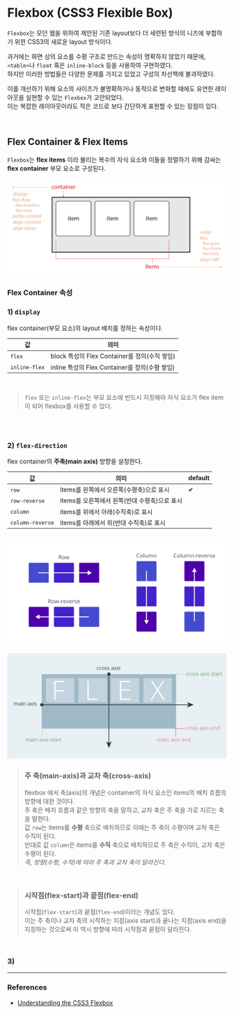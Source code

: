 # Flexbox (CSS3 Flexible Box)

`Flexbox`는 모던 웹을 위하여 제안된 기존 layout보다 더 세련된 방식의 니즈에 부합하기 위한 CSS3의 새로운 layout 방식이다.

과거에는 화면 상의 요소를 수평 구조로 만드는 속성이 명확하지 않았기 때문에, `<table>`나 `float` 혹은 `inline-block` 등을 사용하여 구현하였다.<br>하지만 이러한 방법들은 다양한 문제를 가지고 있었고 구성의 차선책에 불과하였다.

이를 개선하기 위해 요소의 사이즈가 불명확하거나 동적으로 변화할 때에도 유연한 레이아웃을 실현할 수 있는 `Flexbox`가 고안되었다. <Br>이는 복잡한 레이아웃이라도 적은 코드로 보다 간단하게 표현할 수 있는 장점이 있다.

<br>

## Flex Container & Flex Items


`Flexbox`는 __flex items__ 이라 불리는 복수의 자식 요소와 이들을 정렬하기 위해 감싸는 __flex container__ 부모 요소로 구성된다.


<img src="../images/css/flex-base.jpg" width="600">


### Flex Container 속성

### 1) `display`

flex container(부모 요소)의 layout 배치를 정하는 속성이다.

|값|의미|
|---|---|
|`flex`| block 특성의 Flex Container를 정의(수직 쌓임)|
|`inline-flex`| inline 특성의 Flex Container를 정의(수평 쌓임)|

<br>

> `flex` 또는 `inline-flex`는 부모 요소에 반드시 지정해야 자식 요소가 flex item이 되어 flexbox를 사용할 수 있다.

<br>
<br>

### 2) `flex-direction`

flex container의 __주축(main axis)__ 방향을 설정한다.

|값|의미|default|
|---|---|---|
|`row`|items를 왼쪽에서 오른쪽(수평축)으로 표시|✔︎|
|`row-reverse`|items를 오른쪽에서 왼쪽(반대 수평축)으로 표시||
|`column`|items를 위에서 아래(수직축)로 표시||
|`column-reverse`|items를 아래에서 위(반대 수직축)로 표시||

<br>

<img src="../images/css/flex-direction.png" width="600">

<br>
<br>

<img src="../images/css/flex-axis.png" width="700">


> ### 주 축(main-axis)과 교차 축(cross-axis) 
> flexbox 에서 축(axis)의 개념은 container의 자식 요소인 items의 배치 흐름의 방향에 대한 것이다.<br>
주 축은 배치 흐름과 같은 방향의 축을 말하고, 교차 축은 주 축을 가로 지르는 축을 말한다.<Br>
값 `row`는 items를 __수평__ 축으로 배치하므로 이때는 주 축이 수평이며 교차 축은 수직이 된다.<br>
반대로 값 `column`은 items를 __수직__ 축으로 배치하므로 주 축은 수직이, 교차 축은 수평이 된다.<br>
_즉, 방향(수평, 수직)에 따라 주 축과 교차 축이 달라진다._

<br>

> ### 시작점(flex-start)과 끝점(flex-end)
> 시작점(`flex-start`)과 끝점(`flex-end`)이라는 개념도 있다.<br>
이는 주 축이나 교차 축의 시작하는 지점(axis start)과 끝나는 지점(axis end)을 지칭하는 것으로써 이 역시 방향에 따라 시작점과 끝점이 달라진다.



<br>


### 3) 

<hr>

### References
- [Understanding the CSS3 Flexbox](http://blogs.quovantis.com/understanding-the-css3-flexbox/)










